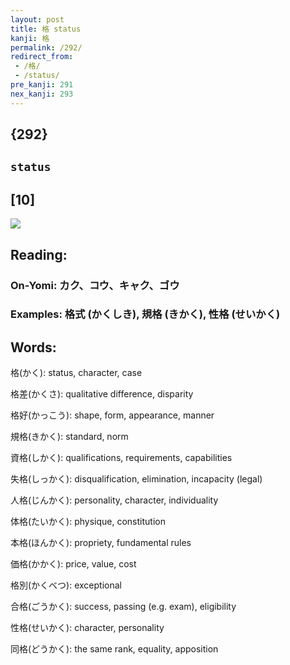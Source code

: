 ```yaml
---
layout: post
title: 格 status
kanji: 格
permalink: /292/
redirect_from:
 - /格/
 - /status/
pre_kanji: 291
nex_kanji: 293
---
```


## {292}

## `status`

## [10]

<div class="stroke"><img src="E6A0BC.png" /></div>

## Reading:

### On-Yomi: カク、コウ、キャク、ゴウ

### Examples: 格式 (かくしき), 規格 (きかく), 性格 (せいかく)

## Words:

格(かく): status, character, case

格差(かくさ): qualitative difference, disparity

格好(かっこう): shape, form, appearance, manner

規格(きかく): standard, norm

資格(しかく): qualifications, requirements, capabilities

失格(しっかく): disqualification, elimination, incapacity (legal)

人格(じんかく): personality, character, individuality

体格(たいかく): physique, constitution

本格(ほんかく): propriety, fundamental rules

価格(かかく): price, value, cost

格別(かくべつ): exceptional

合格(ごうかく): success, passing (e.g. exam), eligibility

性格(せいかく): character, personality

同格(どうかく): the same rank, equality, apposition
